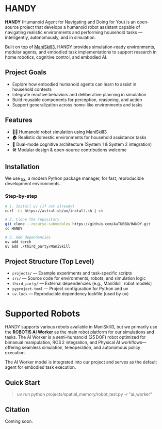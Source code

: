 # HANDY

**HANDY** (Humanoid Agent for Navigating and Doing for You) is an open-source project that develops a humanoid robot assistant capable of navigating realistic environments and performing household tasks — intelligently, autonomously, and in simulation.

Built on top of [ManiSkill3](https://github.com/haosulab/ManiSkill), HANDY provides simulation-ready environments, modular agents, and embodied task implementations to support research in home robotics, cognitive control, and embodied AI.


## Project Goals

- Explore how embodied humanoid agents can learn to assist in household contexts
- Integrate reactive behaviors and deliberative planning in simulation
- Build reusable components for perception, reasoning, and action
- Support generalization across home-like environments and tasks

## Features

- 🧍‍♂️ Humanoid robot simulation using ManiSkill3
- 🏠 Realistic domestic environments for household assistance tasks
- 🧠 Dual-mode cognitive architecture (System 1 & System 2 integration)
- 🛠️ Modular design & open-source contributions welcome

## Installation

We use [`uv`](https://github.com/astral-sh/uv), a modern Python package manager, for fast, reproducible development environments.

### Step-by-step

```bash
# 1. Install uv (if not already)
curl -Ls https://astral.sh/uv/install.sh | sh

# 2. Clone the repository
git clone --recurse-submodules https://github.com/AuTURBO/HANDY.git
cd HANDY

# 3. Add dependencies
uv add torch
uv add ./third_party/ManiSkill
```

## Project Structure (Top Level)

- `projects/` — Example experiments and task-specific scripts
- `src/` — Source code for environments, robots, and simulation logic
- `third_party/` — External dependencies (e.g., ManiSkill, robot models)
- `pyproject.toml` — Project configuration for Python and uv
- `uv.lock` — Reproducible dependency lockfile (used by uv)

# Supported Robots
HANDY supports various robots available in ManiSkill3,
but we primarily use the **[ROBOTIS AI Worker](https://ai.robotis.com/)** as the main robot platform for our simulations and tasks.
The AI Worker is a semi-humanoid (25 DOF) robot optimized for bimanual manipulation, ROS 2 integration, and Physical AI workflows—offering seamless simulation, teleoperation, and autonomous policy execution.

The AI Worker model is integrated into our project and serves as the default agent for embodied task execution.


## Quick Start

> uv run python projects/spatial_memory/robot_test.py -r "ai_worker"


## Citation

Coming soon.

